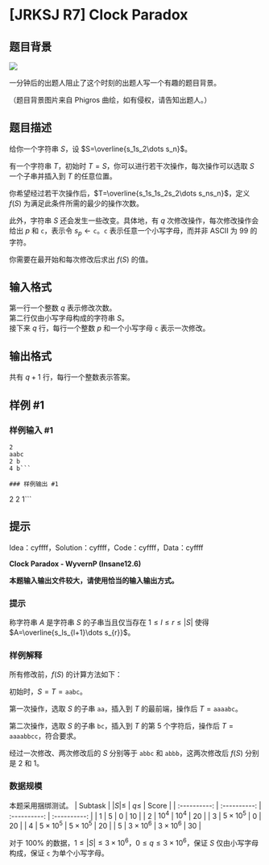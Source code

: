 # [JRKSJ R7] Clock Paradox

## 题目背景

![](https://cdn.luogu.com.cn/upload/image_hosting/47sjcgd5.png)

一分钟后的出题人阻止了这个时刻的出题人写一个有趣的题目背景。

（题目背景图片来自 Phigros 曲绘，如有侵权，请告知出题人。）

## 题目描述

给你一个字符串 $S$，设 $S=\overline{s_1s_2\dots s_n}$。

有一个字符串 $T$，初始时 $T=S$，你可以进行若干次操作，每次操作可以选取 $S$ 一个子串并插入到 $T$ 的任意位置。

你希望经过若干次操作后，$T=\overline{s_1s_1s_2s_2\dots s_ns_n}$，定义 $f(S)$ 为满足此条件所需的最少的操作次数。

此外，字符串 $S$ 还会发生一些改变。具体地，有 $q$ 次修改操作，每次修改操作会给出 $p$ 和 $\texttt{c}$，表示令 $s_p\gets \texttt{c}$。$\texttt{c}$ 表示任意一个小写字母，而并非 ASCII 为 $99$ 的字符。

你需要在最开始和每次修改后求出 $f(S)$ 的值。

## 输入格式

第一行一个整数 $q$ 表示修改次数。\
第二行仅由小写字母构成的字符串 $S$。\
接下来 $q$ 行，每行一个整数 $p$ 和一个小写字母 $\texttt{c}$ 表示一次修改。

## 输出格式

共有 $q+1$ 行，每行一个整数表示答案。

## 样例 #1

### 样例输入 #1
```
2
aabc
2 b
4 b```

### 样例输出 #1

```
2
2
1```

## 提示

Idea：cyffff，Solution：cyffff，Code：cyffff，Data：cyffff

**Clock Paradox - WyvernP (Insane12.6)**

**本题输入输出文件较大，请使用恰当的输入输出方式。**  

### 提示

称字符串 $A$ 是字符串 $S$ 的子串当且仅当存在 $1\le l\le r\le |S|$ 使得 $A=\overline{s_ls_{l+1}\dots s_{r}}$。

### 样例解释
所有修改前，$f(S)$ 的计算方法如下：

初始时，$S=T=\texttt{aabc}$。

第一次操作，选取 $S$ 的子串 $\texttt{aa}$，插入到 $T$ 的最前端，操作后 $T=\texttt{aaaabc}$。

第二次操作，选取 $S$ 的子串 $\texttt{bc}$，插入到 $T$ 的第 $5$ 个字符后，操作后 $T=\texttt{aaaabbcc}$，符合要求。

经过一次修改、两次修改后的 $S$ 分别等于 $\texttt{abbc}$ 和 $\texttt{abbb}$，这两次修改后 $f(S)$ 分别是 $2$ 和 $1$。
### 数据规模

本题采用捆绑测试。
| $\text{Subtask}$ | $\vert S\vert\le$ | $q\le$ | $\text{Score}$ |
| :----------: | :----------: | :----------: | :----------: |
| $1$ | $5$ | $0$ | $10$ |
| $2$ | $10^4$ | $10^4$ | $20$ |
| $3$ | $5\times10^5$ | $0$ | $20$ |
| $4$ | $5\times10^5$ | $5\times 10^5$ | $20$ |
| $5$ | $3\times10^6$ | $3\times 10^6$ | $30$ |

对于 $100\%$ 的数据，$1\le|S|\le3\times10^6$，$0\le q\le 3\times10^6$，保证 $S$ 仅由小写字母构成，保证 $\texttt{c}$ 为单个小写字母。
